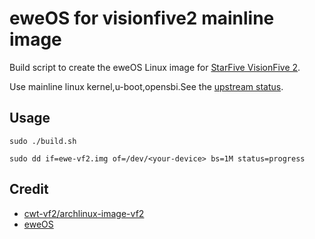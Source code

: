 # eweOS for visionfive2 mainline image

Build script to create the eweOS Linux image for [StarFive VisionFive 2](https://doc-en.rvspace.org/Doc_Center/visionfive_2.html).

Use mainline linux kernel,u-boot,opensbi.See the [upstream status](https://rvspace.org/en/project/JH7110_Upstream_Plan).
## Usage

``` shell
sudo ./build.sh

sudo dd if=ewe-vf2.img of=/dev/<your-device> bs=1M status=progress
```

## Credit

- [cwt-vf2/archlinux-image-vf2](https://github.com/cwt-vf2/archlinux-image-vf2)
- [eweOS](https://os.ewe.moe)
